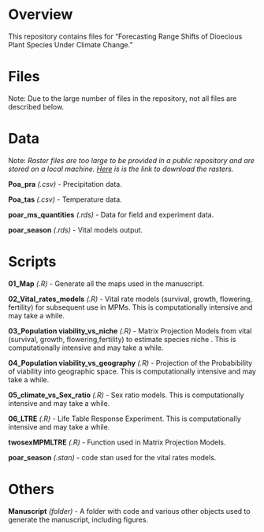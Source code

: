 # Overview

This repository contains files for “Forecasting Range Shifts of Dioecious Plant Species Under Climate Change.”

# Files

Note: Due to the large number of files in the repository, not all files are described below.

# Data

Note: *Raster files are too large to be provided in a public repository and are stored on a local machine. [Here](https://www.dropbox.com/scl/fo/em8fok5gqwyhsum1hmier/ALoREAEAcgsADRWDyCqR4FA?rlkey=d92vrqi4ue5osdd857qcjlb9r&dl=1) is  is the link to download the rasters.*

**Poa_pra** *(.csv)* - Precipitation data.

**Poa_tas** *(.csv)* - Temperature data.

**poar_ms_quantities** *(.rds)* - Data for field and experiment data.

**poar_season** *(.rds)* - Vital models output.

# Scripts

**01_Map**  *(.R)* - Generate all the maps used in the manuscript.

**02_Vital_rates_models** *(.R)* - Vital rate models (survival, growth, flowering, fertility) for subsequent use in MPMs. This is computationally intensive and may take a while.

**03_Population viability_vs_niche** *(.R)* - Matrix Projection Models from vital (survival, growth, flowering,fertility) to estimate species niche . This is computationally intensive and may take a while.

**04_Population viability_vs_geography**  *(.R)* - Projection of the Probabibility of viability into geographic space. This is computationally intensive and may take a while.

**05_climate_vs_Sex_ratio** *(.R)* - Sex ratio models. This is computationally intensive and may take a while.

**06_LTRE** *(.R)* - Life Table Response Experiment. This is computationally intensive and may take a while.

**twosexMPMLTRE** *(.R)* - Function used in Matrix Projection Models.

**poar_season** *(.stan)* - code stan used for the vital rates models.

# Others

**Manuscript** *(folder)* - A folder with code and various other objects used to generate the manuscript, including figures.
